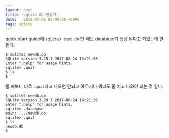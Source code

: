 ```yaml
---
layout: post
title: 'sqlite db 만들기'
date:   2018-03-01 06:00:00 +0900
tags: sqlite
---
```


quick start guide에 `sqlite3 test.db` 만 해도 database가 생성 된다고 되있는데 안된다.

```
$ sqlite3 newdb.db
SQLite version 3.20.1 2017-08-24 16:21:36
Enter ".help" for usage hints.
sqlite> .quit
$ ls
$
```

좀 해보니 바로 `.quit`하고 나오면 안되고 아무거나 뭐라도 좀 치고 나와야 되는 것 같다.

```
$ sqlite3 newdb.db
SQLite version 3.20.1 2017-08-24 16:21:36
Enter ".help" for usage hints.
sqlite> .database
main: .../newdb.db
sqlite> .quit
$ ls
newdb.db
$
```
